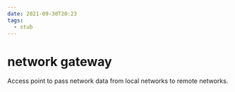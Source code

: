 ```yaml
---
date: 2021-09-30T20:23
tags: 
  - stub
---
```


# network gateway

Access point to pass network data from local networks to remote networks.
